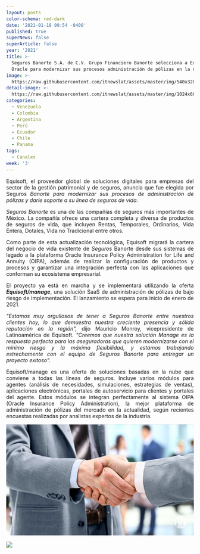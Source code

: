 ```yaml
---
layout: posts
color-schema: red-dark
date: '2021-01-18 09:54 -0400'
published: true
superNews: false
superArticle: false
year: '2021'
title: >-
  Seguros Banorte S.A. de C.V. Grupo Financiero Banorte selecciona a Equisoft y
  Oracle para modernizar sus procesos administración de pólizas en la nube
image: >-
  https://raw.githubusercontent.com/itnewslat/assets/master/img/540x320/CheckHand-p.jpg
detail-image: >-
  https://raw.githubusercontent.com/itnewslat/assets/master/img/1024x680/CheckHand-g.jpg
categories:
  - Venezuela
  - Colombia
  - Argentina
  - Perú
  - Ecuador
  - Chile
  - Panama
tags:
  - Canales
week: '3'
---
```


<p style="text-align: justify;">Equisoft, el proveedor global de soluciones digitales para empresas del sector de la gestión patrimonial y de seguros, anuncia que fue elegida por Seguros <em>Banorte para modernizar sus procesos de administración de pólizas y darle soporte a su línea de seguros de vida.</em></p>
<p style="text-align: justify;"><em>Seguros Banorte </em>es una de las compañías de seguros más importantes de México. La compañía ofrece una cartera completa y diversa de productos de seguros de vida, que incluyen Rentas, Temporales, Ordinarios, Vida Entera, Dotales, Vida no Tradicional entre otros.</p>
<p style="text-align: justify;">Como parte de esta actualización tecnológica, Equisoft migrará la cartera del negocio de vida  existente de <em>Seguros</em> Banorte desde sus sistemas de legado a la plataforma Oracle Insurance Policy Administration for Life and Annuity (OIPA), además de realizar la configuración de productos y procesos y garantizar una integración perfecta con las aplicaciones que conforman su ecosistema empresarial.</p>
<p style="text-align: justify;">El proyecto ya está en marcha y se implementará utilizando la oferta <strong><em>Equisoft/manage</em></strong>, una solución SaaS de administración de pólizas de bajo riesgo de implementación. El lanzamiento se espera para inicio de enero de 2021.</p>
<p style="text-align: justify;"><em>"Estamos muy orgullosos de tener a Seguros Banorte entre nuestros clientes hoy, lo que demuestra nuestra creciente presencia y sólida reputación en la región",</em> dijo Mauricio Monroy, vicepresidente de Latinoamérica de Equisoft. <em>"Creemos que nuestra solución Manage es la respuesta perfecta para las aseguradoras que quieren modernizarse con el mínimo riesgo y la máxima flexibilidad, y estamos trabajando estrechamente con el equipo de Seguros Banorte para entregar un proyecto exitoso".</em></p>
<p style="text-align: justify;">Equisoft/manage es una oferta de soluciones basadas en la nube que conviene a todas las líneas de seguros. Incluye varios módulos para agentes (análisis de necesidades, simulaciones, estrategias de ventas), aplicaciones electrónicas, portales de autoservicio para clientes y portales del agente. Estos módulos se integran perfectamente al sistema OIPA (Oracle Insurance Policy Administration), la mejor plataforma de administración de pólizas del mercado en la actualidad, según recientes encuestas realizadas por analistas expertos de la industria.</p>

![](https://raw.githubusercontent.com/itnewslat/assets/master/img/540x320/CheckHand-p.jpg)


<img src="https://tracker.metricool.com/c3po.jpg?hash=56f88a41e39ab42c063cc51676587a04"/>